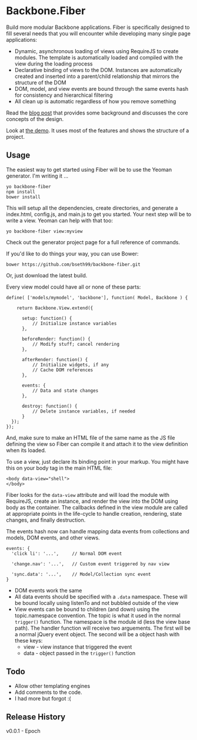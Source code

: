 Backbone.Fiber
=========

Build more modular Backbone applications.  Fiber is specifically designed to fill several needs that you will
encounter while developing many single page applications: 

  - Dynamic, asynchronous loading of views using RequireJS to create modules.  The template is automatically 
loaded and compiled with the view during the loading process
  - Declarative binding of views to the DOM.  Instances are automatically created and inserted into a parent/child 
relationship that mirrors the structure of the DOM
  - DOM, model, and view events are bound through the same events hash for consistency and hierarchical filtering
  - All clean up is automatic regardless of how you remove something
 

Read the [blog post](http://www.benknowscode.com/2013/08/extending-backbone-for-building-better-web-applications.html) 
that provides some background and discusses the core concepts of the design.

Look at [the demo](http://bseth99.github.io/backbone-fiber-demo/).  It uses most of the features and shows the structure of a project.

Usage
---------------

The easiest way to get started using Fiber will be to use the Yeoman generator.  I'm writing it ...

    yo backbone-fiber
    npm install
    bower install
    
This will setup all the dependencies, create directories, and generate a index.html, config.js, and main.js to get you started.  Your next step will be to write a view.  Yeoman can help with that too:

    yo backbone-fiber view:myview
    
Check out the generator project page for a full reference of commands.

If you'd like to do things your way, you can use Bower:

    bower https://github.com/bseth99/backbone-fiber.git
    
Or, just download the latest build.


Every view model could have all or none of these parts:

    define( ['models/mymodel', 'backbone'], function( Model, Backbone ) {

        return Backbone.View.extend({
          
          setup: function() {
              // Initialize instance variables
          },

          beforeRender: function() {
              // Modify stuff; cancel rendering
          },

          afterRender: function() {
              // Initialize widgets, if any
              // Cache DOM references
          },

          events: {
              // Data and state changes
          },

          destroy: function() {
              // Delete instance variables, if needed
          }
      });
    });
    

And, make sure to make an HTML file of the same name as the JS file defining the view so Fiber can compile it and attach it to the view definition when its loaded.

To use a view, just declare its binding point in your markup.  You might have this on your body tag in the main HTML file:

    <body data-view="shell">
    </body>

Fiber looks for the ````data-view```` attribute and will load the module with RequireJS, create an instance, and render the view into the DOM using body as the container.  The callbacks defined in the view module are called at appropriate points in the life-cycle to handle creation, rendering, state changes, and finally destruction.


The events hash now can handle mapping data events from collections and models, DOM events, and other views.  

    events: {
      'click li': '...',     // Normal DOM event
      
      'change.nav': '...',   // Custom event triggered by nav view
      
      'sync.data': '...',    // Model/Collection sync event
    }
    
  - DOM events work the same  
  - All data events should be specified with a ````.data```` namespace.  These will be bound locally using listenTo and not bubbled outside of the view
  - View events can be bound to children (and down) using the topic.namespace convention.  The topic is what it used in the normal ````trigger()```` function.  The namespace is the module id (less the view base path).  The handler function will receive two arguements.  The first will be a normal jQuery event object.  The second will be a object hash with these keys:    
    - view - view instance that triggered the event
    - data - object passed in the ````trigger()```` function




Todo
---------------

  - Allow other templating engines
  - Add comments to the code.  
  - I had more but forgot :( 
  
Release History
---------------

  v0.0.1 - Epoch
  
